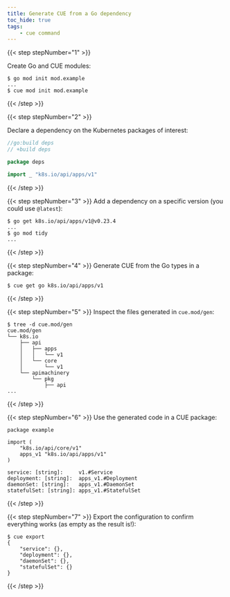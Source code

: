 ```yaml
---
title: Generate CUE from a Go dependency
toc_hide: true
tags:
    - cue command
---
```


{{< step stepNumber="1" >}}

Create Go and CUE modules:

```text { title="TERMINAL" codeToCopy="Z28gbW9kIGluaXQgbW9kLmV4YW1wbGUKY3VlIG1vZCBpbml0IG1vZC5leGFtcGxl" }
$ go mod init mod.example
...
$ cue mod init mod.example
```

{{< /step >}}

{{< step stepNumber="2" >}}

Declare a dependency on the Kubernetes packages of interest:

```go { title="deps.go" }
//go:build deps
// +build deps

package deps

import _ "k8s.io/api/apps/v1"
```

{{< /step >}}

{{< step stepNumber="3" >}}
Add a dependency on a specific version (you could use `@latest`):

```text { title="TERMINAL" codeToCopy="Z28gZ2V0IGs4cy5pby9hcGkvYXBwcy92MUB2MC4yMy40CmdvIG1vZCB0aWR5" }
$ go get k8s.io/api/apps/v1@v0.23.4
...
$ go mod tidy
...
```

{{< /step >}}

{{< step stepNumber="4" >}}
Generate CUE from the Go types in a package:

```text { title="TERMINAL" codeToCopy="Y3VlIGdldCBnbyBrOHMuaW8vYXBpL2FwcHMvdjE=" }
$ cue get go k8s.io/api/apps/v1
```

{{< /step >}}

{{< step stepNumber="5" >}}
Inspect the files generated in `cue.mod/gen`:

```text { title="TERMINAL" codeToCopy="dHJlZSAtZCBjdWUubW9kL2dlbg==" }
$ tree -d cue.mod/gen
cue.mod/gen
└── k8s.io
    ├── api
    │   ├── apps
    │   │   └── v1
    │   └── core
    │       └── v1
    └── apimachinery
        └── pkg
            ├── api
...
```

{{< /step >}}

{{< step stepNumber="6" >}}
Use the generated code in a CUE package:

```cue { title="example.cue" }
package example

import (
	"k8s.io/api/core/v1"
	apps_v1 "k8s.io/api/apps/v1"
)

service: [string]:     v1.#Service
deployment: [string]:  apps_v1.#Deployment
daemonSet: [string]:   apps_v1.#DaemonSet
statefulSet: [string]: apps_v1.#StatefulSet
```

{{< /step >}}

{{< step stepNumber="7" >}}
Export the configuration to confirm everything works (as empty as the result is!):

```text { title="TERMINAL" codeToCopy="Y3VlIGV4cG9ydA==" }
$ cue export
{
    "service": {},
    "deployment": {},
    "daemonSet": {},
    "statefulSet": {}
}
```

{{< /step >}}
